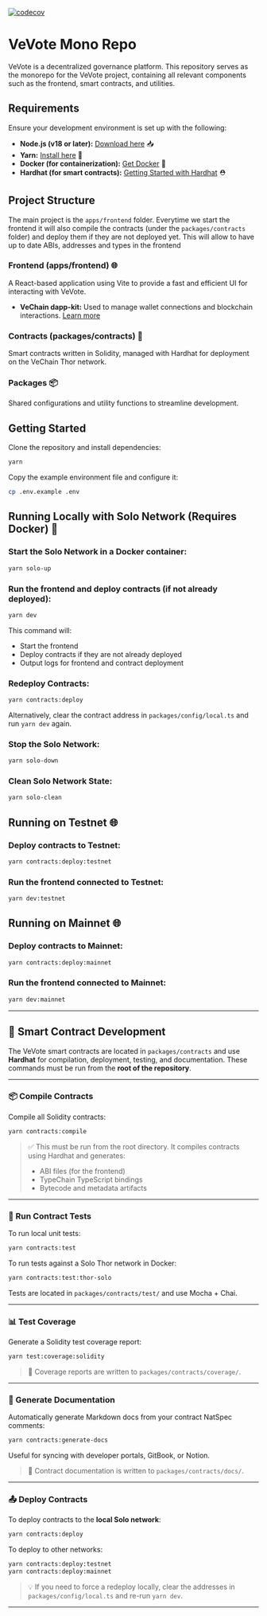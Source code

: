 [![codecov](https://codecov.io/gh/vechain/vevote/graph/badge.svg?token=MU2ZPZVRMC)](https://codecov.io/gh/vechain/vevote)

# VeVote Mono Repo

VeVote is a decentralized governance platform. This repository serves as the monorepo for the VeVote project, containing all relevant components such as the frontend, smart contracts, and utilities.

## Requirements

Ensure your development environment is set up with the following:

- **Node.js (v18 or later):** [Download here](https://nodejs.org/en/download/package-manager) 📥
- **Yarn:** [Install here](https://classic.yarnpkg.com/lang/en/docs/install/#mac-stable) 🧶
- **Docker (for containerization):** [Get Docker](https://docs.docker.com/get-docker/) 🐳
- **Hardhat (for smart contracts):** [Getting Started with Hardhat](https://hardhat.org/hardhat-runner/docs/getting-started) ⛑️

## Project Structure

The main project is the `apps/frontend` folder. Everytime we start the frontend it will also compile the contracts (under the `packages/contracts` folder) and deploy them if they are not deployed yet. This will allow to have up to date ABIs, addresses and types in the frontend

### Frontend (apps/frontend) 🌐

A React-based application using Vite to provide a fast and efficient UI for interacting with VeVote.

- **VeChain dapp-kit:** Used to manage wallet connections and blockchain interactions. [Learn more](https://docs.vechain.org/developer-resources/sdks-and-providers/dapp-kit)

### Contracts (packages/contracts) 📜

Smart contracts written in Solidity, managed with Hardhat for deployment on the VeChain Thor network.

### Packages 📦

Shared configurations and utility functions to streamline development.

## Getting Started

Clone the repository and install dependencies:

```bash
yarn
```

Copy the example environment file and configure it:

```bash
cp .env.example .env
```

## Running Locally with Solo Network (Requires Docker) 🔧

### Start the Solo Network in a Docker container:

```bash
yarn solo-up
```

### Run the frontend and deploy contracts (if not already deployed):

```bash
yarn dev
```

This command will:

- Start the frontend
- Deploy contracts if they are not already deployed
- Output logs for frontend and contract deployment

### Redeploy Contracts:

```bash
yarn contracts:deploy
```

Alternatively, clear the contract address in `packages/config/local.ts` and run `yarn dev` again.

### Stop the Solo Network:

```bash
yarn solo-down
```

### Clean Solo Network State:

```bash
yarn solo-clean
```

## Running on Testnet 🌐

### Deploy contracts to Testnet:

```bash
yarn contracts:deploy:testnet
```

### Run the frontend connected to Testnet:

```bash
yarn dev:testnet
```

## Running on Mainnet 🌐

### Deploy contracts to Mainnet:

```bash
yarn contracts:deploy:mainnet
```

### Run the frontend connected to Mainnet:

```bash
yarn dev:mainnet
```
_____

## 🧪 Smart Contract Development

The VeVote smart contracts are located in `packages/contracts` and use **Hardhat** for compilation, deployment, testing, and documentation. These commands must be run from the **root of the repository**.

---

### 📦 Compile Contracts

Compile all Solidity contracts:

```bash
yarn contracts:compile
```

> ✅ This must be run from the root directory. It compiles contracts using Hardhat and generates:
>
> * ABI files (for the frontend)
> * TypeChain TypeScript bindings
> * Bytecode and metadata artifacts

---

### 🧪 Run Contract Tests

To run local unit tests:

```bash
yarn contracts:test
```

To run tests against a Solo Thor network in Docker:

```bash
yarn contracts:test:thor-solo
```

Tests are located in `packages/contracts/test/` and use Mocha + Chai.

---

### 📊 Test Coverage

Generate a Solidity test coverage report:

```bash
yarn test:coverage:solidity
```

> 📁 Coverage reports are written to `packages/contracts/coverage/`.

---

### 📖 Generate Documentation

Automatically generate Markdown docs from your contract NatSpec comments:

```bash
yarn contracts:generate-docs
```

Useful for syncing with developer portals, GitBook, or Notion.

> 📁 Contract documentation is written to `packages/contracts/docs/`.

---

### 📤 Deploy Contracts

To deploy contracts to the **local Solo network**:

```bash
yarn contracts:deploy
```

To deploy to other networks:

```bash
yarn contracts:deploy:testnet
yarn contracts:deploy:mainnet
```

> 💡 If you need to force a redeploy locally, clear the addresses in `packages/config/local.ts` and re-run `yarn dev`.

---
